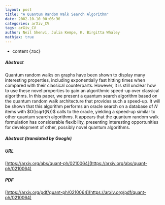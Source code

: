 ```yaml
---
layout: post
title: "A Quantum Random Walk Search Algorithm"
date: 2002-10-10 00:06:30
categories: arXiv_CV
tags: arXiv_CV
author: Neil Shenvi, Julia Kempe, K. Birgitta Whaley
mathjax: true
---
```


* content
{:toc}

##### Abstract
Quantum random walks on graphs have been shown to display many interesting properties, including exponentially fast hitting times when compared with their classical counterparts. However, it is still unclear how to use these novel properties to gain an algorithmic speed-up over classical algorithms. In this paper, we present a quantum search algorithm based on the quantum random walk architecture that provides such a speed-up. It will be shown that this algorithm performs an oracle search on a database of $N$ items with $O(\sqrt{N})$ calls to the oracle, yielding a speed-up similar to other quantum search algorithms. It appears that the quantum random walk formulation has considerable flexibility, presenting interesting opportunities for development of other, possibly novel quantum algorithms.

##### Abstract (translated by Google)


##### URL
[https://arxiv.org/abs/quant-ph/0210064](https://arxiv.org/abs/quant-ph/0210064)

##### PDF
[https://arxiv.org/pdf/quant-ph/0210064](https://arxiv.org/pdf/quant-ph/0210064)

